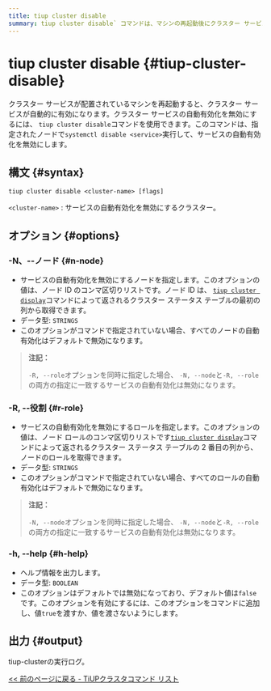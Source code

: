 ```yaml
---
title: tiup cluster disable
summary: tiup cluster disable` コマンドは、マシンの再起動後にクラスター サービスの自動有効化を無効にするために使用されます。指定されたノードで `systemctl enable <service>` を実行します。オプションには、ノードを指定するための -N とロールを指定するための -R があります。出力はtiup-clusterの実行ログです。
---
```


# tiup cluster disable {#tiup-cluster-disable}

クラスター サービスが配置されているマシンを再起動すると、クラスター サービスが自動的に有効になります。クラスター サービスの自動有効化を無効にするには、 `tiup cluster disable`コマンドを使用できます。このコマンドは、指定されたノードで`systemctl disable <service>`実行して、サービスの自動有効化を無効にします。

## 構文 {#syntax}

```shell
tiup cluster disable <cluster-name> [flags]
```

`<cluster-name>` : サービスの自動有効化を無効にするクラスター。

## オプション {#options}

### -N、--ノード {#n-node}

-   サービスの自動有効化を無効にするノードを指定します。このオプションの値は、ノード ID のコンマ区切りリストです。ノード ID は、 [`tiup cluster display`](/tiup/tiup-component-cluster-display.md)コマンドによって返されるクラスター ステータス テーブルの最初の列から取得できます。
-   データ型: `STRINGS`
-   このオプションがコマンドで指定されていない場合、すべてのノードの自動有効化はデフォルトで無効になります。

> **注記：**
>
> `-R, --role`オプションを同時に指定した場合、 `-N, --node`と`-R, --role`の両方の指定に一致するサービスの自動有効化は無効になります。

### -R, --役割 {#r-role}

-   サービスの自動有効化を無効にするロールを指定します。このオプションの値は、ノード ロールのコンマ区切りリストです[`tiup cluster display`](/tiup/tiup-component-cluster-display.md)コマンドによって返されるクラスター ステータス テーブルの 2 番目の列から、ノードのロールを取得できます。
-   データ型: `STRINGS`
-   このオプションがコマンドで指定されていない場合、すべてのロールの自動有効化はデフォルトで無効になります。

> **注記：**
>
> `-N, --node`オプションを同時に指定した場合、 `-N, --node`と`-R, --role`の両方の指定に一致するサービスの自動有効化は無効になります。

### -h, --help {#h-help}

-   ヘルプ情報を出力します。
-   データ型: `BOOLEAN`
-   このオプションはデフォルトでは無効になっており、デフォルト値は`false`です。このオプションを有効にするには、このオプションをコマンドに追加し、値`true`を渡すか、値を渡さないようにします。

## 出力 {#output}

tiup-clusterの実行ログ。

[&lt;&lt; 前のページに戻る - TiUPクラスタコマンド リスト](/tiup/tiup-component-cluster.md#command-list)
